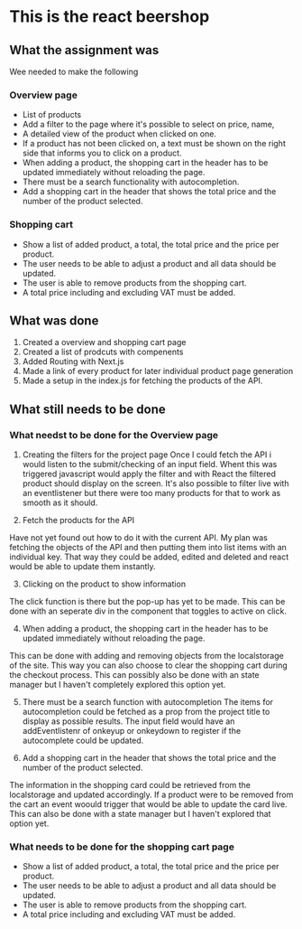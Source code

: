 # This is the react beershop

## What the assignment was

Wee needed to make the following

### Overview page

- List of products
- Add a filter to the page where it's possible to select on price, name,
- A detailed view of the product when clicked on one.
- If a product has not been clicked on, a text must be shown on the right side that informs you
to click on a product.
- When adding a product, the shopping cart in the header has to be updated immediately
without reloading the page.
- There must be a search functionality with autocompletion.
- Add a shopping cart in the header that shows the total price and the number of the product
selected.

### Shopping cart

- Show a list of added product, a total, the total price and the price per product.
- The user needs to be able to adjust a product and all data should be updated.
- The user is able to remove products from the shopping cart.
- A total price including and excluding VAT must be added.

## What was done

1. Created a overview and shopping cart page
2. Created a list of prodcuts with compenents
3. Added Routing with Next.js
4. Made a link of every product for later individual product page generation
5. Made a setup in the index.js for fetching the products of the API.

## What still needs to be done

### What needst to be done for the Overview page

1. Creating the filters for the project page
Once I could fetch the API i would listen to the submit/checking of an input field. Whent this was triggered javascript would apply the filter and with React the filtered product should display on the screen. It's also possible to filter live with an eventlistener but there were too many products for that to work as smooth as it should.

2. Fetch the products for the API

Have not yet found out how to do it with the current API. My plan was fetching the objects of the API and then putting them into list items with an individual key. That way they could be added, edited and deleted and react would be able to update them instantly.

3. Clicking on the product to show information

The click function is there but the pop-up has yet to be made. This can be done with an seperate div in the component that toggles to active on click.

4. When adding a product, the shopping cart in the header has to be updated immediately
without reloading the page.

This can be done with adding and removing objects from the localstorage of the site. This way you can also choose to clear the shopping cart during the checkout process. This can possibly also be done with an state manager but I haven't completely explored this option yet.

5. There must be a search function with autocompletion
The items for autocompletion could be fetched as a prop from the project title to display as possible results. The input field would have an addEventlistenr of onkeyup or onkeydown to register if the autocomplete could be updated.

6. Add a shopping cart in the header that shows the total price and the number of the product
selected.

The information in the shopping card could be retrieved from the localstorage and updated accordingly. If a product were to be removed from the cart an event woould trigger that would be able to update the card live. This can also be done with a state manager but I haven't explored that option yet.

### What needs to be done for the shopping cart page

- Show a list of added product, a total, the total price and the price per product.
- The user needs to be able to adjust a product and all data should be updated.
- The user is able to remove products from the shopping cart.
- A total price including and excluding VAT must be added.